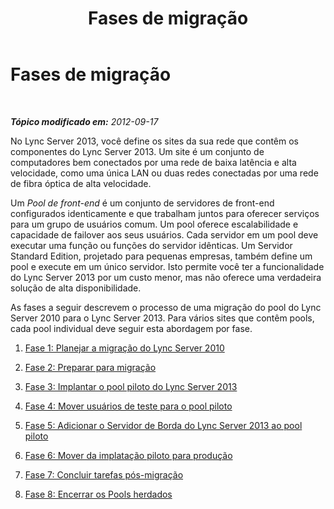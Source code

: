 ﻿---
title: Fases de migração
TOCTitle: Fases de migração
ms:assetid: cb7747ba-b872-42ca-ab41-76e3c4e77d06
ms:mtpsurl: https://technet.microsoft.com/pt-br/library/JJ205336(v=OCS.15)
ms:contentKeyID: 49308120
ms.date: 05/19/2016
mtps_version: v=OCS.15
ms.translationtype: HT
---

# Fases de migração

 

_**Tópico modificado em:** 2012-09-17_

No Lync Server 2013, você define os sites da sua rede que contêm os componentes do Lync Server 2013. Um site é um conjunto de computadores bem conectados por uma rede de baixa latência e alta velocidade, como uma única LAN ou duas redes conectadas por uma rede de fibra óptica de alta velocidade.

Um *Pool de front-end* é um conjunto de servidores de front-end configurados identicamente e que trabalham juntos para oferecer serviços para um grupo de usuários comum. Um pool oferece escalabilidade e capacidade de failover aos seus usuários. Cada servidor em um pool deve executar uma função ou funções do servidor idênticas. Um Servidor Standard Edition, projetado para pequenas empresas, também define um pool e execute em um único servidor. Isto permite você ter a funcionalidade do Lync Server 2013 por um custo menor, mas não oferece uma verdadeira solução de alta disponibilidade.

As fases a seguir descrevem o processo de uma migração do pool do Lync Server 2010 para o Lync Server 2013. Para vários sites que contêm pools, cada pool individual deve seguir esta abordagem por fase.

1.  [Fase 1: Planejar a migração do Lync Server 2010](phase-1-plan-your-migration-from-lync-server-2010.md)

2.  [Fase 2: Preparar para migração](phase-2-prepare-for-migration.md)

3.  [Fase 3: Implantar o pool piloto do Lync Server 2013](phase-3-deploy-lync-server-2013-pilot-pool.md)

4.  [Fase 4: Mover usuários de teste para o pool piloto](phase-4-move-test-users-to-the-pilot-pool.md)

5.  [Fase 5: Adicionar o Servidor de Borda do Lync Server 2013 ao pool piloto](phase-5-add-lync-server-2013-edge-server-to-pilot-pool.md)

6.  [Fase 6: Mover da implatação piloto para produção](phase-6-move-from-pilot-deployment-into-production.md)

7.  [Fase 7: Concluir tarefas pós-migração](phase-7-complete-post-migration-tasks.md)

8.  [Fase 8: Encerrar os Pools herdados](phase-8-decommission-legacy-pools.md)

